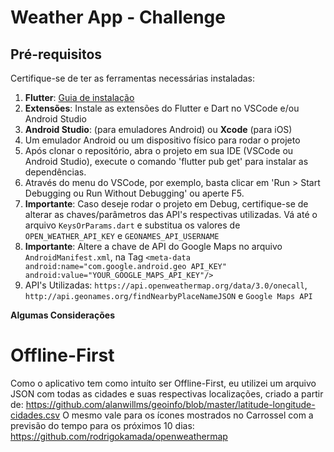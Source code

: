 # Weather App - Challenge

## Pré-requisitos

Certifique-se de ter as ferramentas necessárias instaladas:

1. **Flutter**: [Guia de instalação](https://flutter.dev/docs/get-started/install)
2. **Extensões**: Instale as extensões do Flutter e Dart no VSCode e/ou Android Studio
3. **Android Studio**: (para emuladores Android) ou **Xcode** (para iOS)
4. Um emulador Android ou um dispositivo físico para rodar o projeto
5. Após clonar o repositório, abra o projeto em sua IDE (VSCode ou Android Studio), execute o comando 'flutter pub get' para instalar as dependências.
6. Através do menu do VSCode, por exemplo, basta clicar em 'Run > Start Debugging ou Run Without Debugging' ou aperte F5.
7. **Importante**: Caso deseje rodar o projeto em Debug, certifique-se de alterar as chaves/parâmetros das API's respectivas utilizadas. Vá até o arquivo ```KeysOrParams.dart``` e substitua os valores de ```OPEN_WEATHER_API_KEY``` e ```GEONAMES_API_USERNAME```
8. **Importante**: Altere a chave de API do Google Maps no arquivo ```AndroidManifest.xml```, na Tag ```<meta-data android:name="com.google.android.geo API_KEY" android:value="YOUR_GOOGLE_MAPS_API_KEY"/>```
9. API's Utilizadas: ```https://api.openweathermap.org/data/3.0/onecall```, ```http://api.geonames.org/findNearbyPlaceNameJSON``` e ```Google Maps API```



**Algumas Considerações**

# Offline-First
Como o aplicativo tem como intuíto ser Offline-First, eu utilizei um arquivo JSON com todas as cidades e suas respectivas localizações, criado a partir de: https://github.com/alanwillms/geoinfo/blob/master/latitude-longitude-cidades.csv
O mesmo vale para os ícones mostrados no Carrossel com a previsão do tempo para os próximos 10 dias: https://github.com/rodrigokamada/openweathermap
